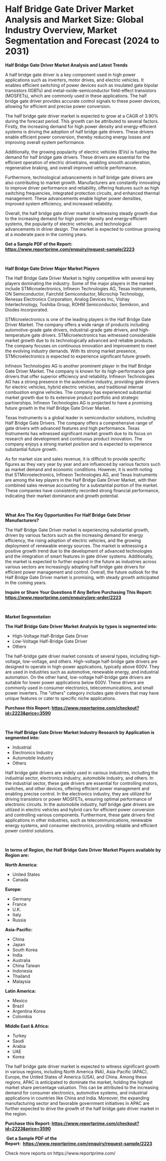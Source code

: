 <p><h1>Half Bridge Gate Driver Market Analysis and Market Size: Global Industry Overview, Market Segmentation and Forecast (2024 to 2031)</h1></p><p><strong>Half Bridge Gate Driver Market Analysis and Latest Trends</strong></p>
<p><p>A half bridge gate driver is a key component used in high power applications such as inverters, motor drives, and electric vehicles. It enables efficient switching of power devices such as insulated gate bipolar transistors (IGBTs) and metal-oxide-semiconductor field-effect transistors (MOSFETs), which are commonly used in these applications. The half bridge gate driver provides accurate control signals to these power devices, allowing for efficient and precise power conversion.</p><p>The half bridge gate driver market is expected to grow at a CAGR of 3.90% during the forecast period. This growth can be attributed to several factors. Firstly, the increasing demand for high power density and energy-efficient systems is driving the adoption of half bridge gate drivers. These drivers enable efficient power conversion, thereby reducing energy losses and improving overall system performance.</p><p>Additionally, the growing popularity of electric vehicles (EVs) is fueling the demand for half bridge gate drivers. These drivers are essential for the efficient operation of electric drivetrains, enabling smooth acceleration, regenerative braking, and overall improved vehicle performance.</p><p>Furthermore, technological advancements in half bridge gate drivers are also contributing to market growth. Manufacturers are constantly innovating to improve driver performance and reliability, offering features such as high switching frequencies, integrated protection circuits, and enhanced thermal management. These advancements enable higher power densities, improved system efficiency, and increased reliability.</p><p>Overall, the half bridge gate driver market is witnessing steady growth due to the increasing demand for high power density and energy-efficient systems, the popularity of electric vehicles, and technological advancements in driver design. The market is expected to continue growing at a moderate pace in the coming years.</p></p>
<p><strong>Get a Sample PDF of the Report:&nbsp; <a href="https://www.reportprime.com/enquiry/request-sample/2223">https://www.reportprime.com/enquiry/request-sample/2223</a></strong></p>
<p>&nbsp;</p>
<p><strong>Half Bridge Gate Driver Major Market Players</strong></p>
<p><p>The Half Bridge Gate Driver Market is highly competitive with several key players dominating the industry. Some of the major players in the market include STMicroelectronics, Infineon Technologies AG, Texas Instruments, ON Semiconductor, Fairchild Semiconductor, Microchip Technology, Renesas Electronics Corporation, Analog Devices Inc, Vishay Intertechnology, Toshiba Group, ROHM Semiconductor, Semikron, and Diodes Incorporated.</p><p>STMicroelectronics is one of the leading players in the Half Bridge Gate Driver Market. The company offers a wide range of products including automotive-grade gate drivers, industrial-grade gate drivers, and high-temperature gate drivers. STMicroelectronics has witnessed considerable market growth due to its technologically advanced and reliable products. The company focuses on continuous innovation and improvement to meet the evolving industry demands. With its strong market presence, STMicroelectronics is expected to experience significant future growth.</p><p>Infineon Technologies AG is another prominent player in the Half Bridge Gate Driver Market. The company is known for its high-performance gate drivers that offer superior efficiency and reliability. Infineon Technologies AG has a strong presence in the automotive industry, providing gate drivers for electric vehicles, hybrid electric vehicles, and traditional internal combustion engine vehicles. The company has experienced substantial market growth due to its extensive product portfolio and strategic partnerships. Infineon Technologies AG is projected to have a promising future growth in the Half Bridge Gate Driver Market.</p><p>Texas Instruments is a global leader in semiconductor solutions, including Half Bridge Gate Drivers. The company offers a comprehensive range of gate drivers with advanced features and high performance. Texas Instruments has witnessed significant market growth due to its focus on research and development and continuous product innovation. The company enjoys a strong market position and is expected to experience substantial future growth.</p><p>As for market size and sales revenue, it is difficult to provide specific figures as they vary year by year and are influenced by various factors such as market demand and economic conditions. However, it is worth noting that STMicroelectronics, Infineon Technologies AG, and Texas Instruments are among the key players in the Half Bridge Gate Driver Market, with their combined sales revenue accounting for a substantial portion of the market. These companies have consistently recorded strong financial performance, indicating their market dominance and growth potential.</p></p>
<p>&nbsp;</p>
<p><strong>What Are The Key Opportunities For Half Bridge Gate Driver Manufacturers?</strong></p>
<p><p>The Half Bridge Gate Driver market is experiencing substantial growth, driven by various factors such as the increasing demand for energy efficiency, the rising adoption of electric vehicles, and the growing deployment of renewable energy sources. The market is witnessing a positive growth trend due to the development of advanced technologies and the integration of smart features in gate driver systems. Additionally, the market is expected to further expand in the future as industries across various sectors are increasingly adopting half bridge gate drivers for efficient power management and control. Overall, the future outlook for the Half Bridge Gate Driver market is promising, with steady growth anticipated in the coming years.</p></p>
<p><strong>Inquire or Share Your Questions If Any Before Purchasing This Report: <a href="https://www.reportprime.com/enquiry/pre-order/2223">https://www.reportprime.com/enquiry/pre-order/2223</a></strong></p>
<p>&nbsp;</p>
<p><strong>Market Segmentation</strong></p>
<p><strong>The Half Bridge Gate Driver Market Analysis by types is segmented into:</strong></p>
<p><ul><li>High-Voltage Half-Bridge Gate Driver</li><li>Low-Voltage Half-Bridge Gate Driver</li><li>Others</li></ul></p>
<p><p>The half-bridge gate driver market consists of several types, including high-voltage, low-voltage, and others. High-voltage half-bridge gate drivers are designed to operate in high-power applications, typically above 600V. They are used in industries such as automotive, renewable energy, and industrial automation. On the other hand, low-voltage half-bridge gate drivers are suitable for lower power applications below 600V. These drivers are commonly used in consumer electronics, telecommunications, and small power inverters. The "others" category includes gate drivers that may have unique features or cater to specific niche applications.</p></p>
<p><strong>Purchase this Report:&nbsp;<a href="https://www.reportprime.com/checkout?id=2223&price=3590">https://www.reportprime.com/checkout?id=2223&price=3590</a></strong></p>
<p>&nbsp;</p>
<p><strong>The Half Bridge Gate Driver Market Industry Research by Application is segmented into:</strong></p>
<p><ul><li>Industrial</li><li>Electronics Industry</li><li>Automobile Industry</li><li>Others</li></ul></p>
<p><p>Half bridge gate drivers are widely used in various industries, including the industrial sector, electronics industry, automobile industry, and others. In the industrial sector, these gate drivers are essential for controlling motors, switches, and other devices, offering efficient power management and enabling precise control. In the electronics industry, they are utilized for driving transistors or power MOSFETs, ensuring optimal performance of electronic circuits. In the automobile industry, half bridge gate drivers are utilized in electric vehicles and hybrid cars for efficient power conversion and controlling various components. Furthermore, these gate drivers find applications in other industries, such as telecommunications, renewable energy systems, and consumer electronics, providing reliable and efficient power control solutions.</p></p>
<p>&nbsp;</p>
<p><strong>In terms of Region, the Half Bridge Gate Driver Market Players available by Region are:</strong></p>
<p>
    <p> <strong> North America: </strong>
        <ul>
            <li>United States</li>
            <li>Canada</li>
        </ul>
        </p> 
    <p> <strong> Europe: </strong>
        <ul>
            <li>Germany</li>
            <li>France</li>
            <li>U.K.</li>
            <li>Italy</li>
            <li>Russia</li>
        </ul>
        </p> 
    <p> <strong> Asia-Pacific: </strong>
        <ul>
            <li>China</li>
            <li>Japan</li>
            <li>South Korea</li>
            <li>India</li>
            <li>Australia</li>
            <li>China Taiwan</li>
            <li>Indonesia</li>
            <li>Thailand</li>
            <li>Malaysia</li>
        </ul>
        </p> 
    <p> <strong> Latin America: </strong>
        <ul>
            <li>Mexico</li>
            <li>Brazil</li>
            <li>Argentina Korea</li>
            <li>Colombia</li>
        </ul>
        </p> 
    <p> <strong> Middle East & Africa: </strong>
        <ul>
            <li>Turkey</li>
            <li>Saudi</li>
            <li>Arabia</li>
            <li>UAE</li>
            <li>Korea</li>
        </ul>
    </p>
    </p>
<p><p>The half bridge gate driver market is expected to witness significant growth in various regions, including North America (NA), Asia-Pacific (APAC), Europe, the United States of America (USA), and China. Among these regions, APAC is anticipated to dominate the market, holding the highest market share percentage valuation. This can be attributed to the increasing demand for consumer electronics, automotive systems, and industrial applications in countries like China and India. Moreover, the expanding manufacturing sector and favorable government initiatives in APAC are further expected to drive the growth of the half bridge gate driver market in the region.</p></p>
<p><strong>Purchase this Report: <a href="https://www.reportprime.com/checkout?id=2223&price=3590">https://www.reportprime.com/checkout?id=2223&price=3590</a></strong></p>
<p>&nbsp;<strong>Get a Sample PDF of the Report:&nbsp;&nbsp;<a href="https://www.reportprime.com/enquiry/request-sample/2223">https://www.reportprime.com/enquiry/request-sample/2223</a></strong></p>
<p><strong></strong></p>
<p>Check more reports on https://www.reportprime.com/</p>